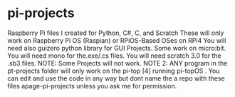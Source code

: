 # pi-projects
Raspberry Pi files I created for Python, C#, C, and Scratch
These will only work on Raspberry Pi OS (Raspian) or RPiOS-Based OSes on RPi4
You will need also guizero python library for GUI Projects. Some work on micro:bit. You will need mono for the.exe/.cs files. You will need scratch 3.0 for the .sb3 files.
NOTE: Some Projects will not work.
NOTE 2: ANY program in the pt-projects folder will only work on the pi-top [4] running pi-topOS .
You can edit and use the code in any way but dont name the a repo with these files apage-pi-projects unless you ask me for permission.
